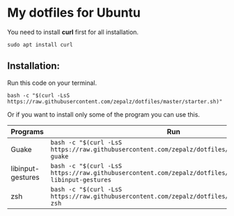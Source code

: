 # My dotfiles for Ubuntu

You need to install **curl** first for all installation.

```shell
sudo apt install curl
```

## Installation:
Run this code on your terminal.

```shell
bash -c "$(curl -LsS https://raw.githubusercontent.com/zepalz/dotfiles/master/starter.sh)"
```

Or if you want to install only some of the program you can use this.

Programs | Run
--- | ---
Guake | `bash -c "$(curl -LsS https://raw.githubusercontent.com/zepalz/dotfiles/master/starter.sh)" guake`
libinput-gestures | `bash -c "$(curl -LsS https://raw.githubusercontent.com/zepalz/dotfiles/master/starter.sh)" libinput-gestures`
zsh | `bash -c "$(curl -LsS https://raw.githubusercontent.com/zepalz/dotfiles/master/starter.sh)" zsh`
